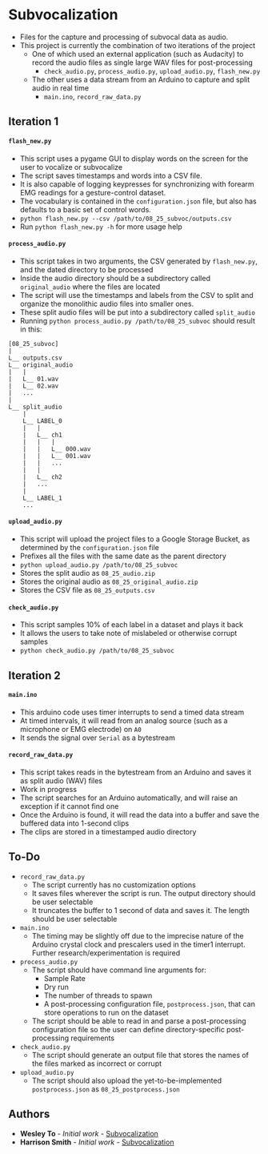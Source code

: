 # Subvocalization
- Files for the capture and processing of subvocal data as audio.
- This project is currently the combination of two iterations of the project
  - One of which used an external application (such as Audacity) to record the audio files as single large WAV files for post-processing
    - `check_audio.py`, `process_audio.py`, `upload_audio.py`, `flash_new.py`
  - The other uses a data stream from an Arduino to capture and split audio in real time
    - `main.ino`, `record_raw_data.py`

## Iteration 1

#### `flash_new.py`
- This script uses a pygame GUI to display words on the screen for the user to vocalize or subvocalize
- The script saves timestamps and words into a CSV file.
- It is also capable of logging keypresses for synchronizing with forearm EMG readings for a gesture-control dataset.
- The vocabulary is contained in the `configuration.json` file, but also has defaults to a basic set of control words.
- `python flash_new.py --csv /path/to/08_25_subvoc/outputs.csv`
- Run `python flash_new.py -h` for more usage help

#### `process_audio.py`
- This script takes in two arguments, the CSV generated by `flash_new.py`, and the dated directory to be processed
- Inside the audio directory should be a subdirectory called `original_audio` where the files are located
- The script will use the timestamps and labels from the CSV to split and organize the monolithic audio files into smaller ones.
- These split audio files will be put into a subdirectory called `split_audio`
- Running `python process_audio.py /path/to/08_25_subvoc` should result in this:

```
[08_25_subvoc]
|
L__ outputs.csv
L__ original_audio
|   |
|   L__ 01.wav
|   L__ 02.wav
|   ...
|
L__ split_audio
    |
    L__ LABEL_0
    |   |
    |   L__ ch1
    |   |   |
    |   |   L__ 000.wav
    |   |   L__ 001.wav
    |   |   ...
    |   |
    |   L__ ch2
    |   ...
    |
    L__ LABEL_1
    ...
```

#### `upload_audio.py`
- This script will upload the project files to a Google Storage Bucket, as determined by the `configuration.json` file
- Prefixes all the files with the same date as the parent directory
- `python upload_audio.py /path/to/08_25_subvoc`
- Stores the split audio as `08_25_audio.zip`
- Stores the original audio as `08_25_original_audio.zip`
- Stores the CSV file as `08_25_outputs.csv`

#### `check_audio.py`
- This script samples 10% of each label in a dataset and plays it back
- It allows the users to take note of mislabeled or otherwise corrupt samples
- `python check_audio.py /path/to/08_25_subvoc`

## Iteration 2

#### `main.ino`
- This arduino code uses timer interrupts to send a timed data stream
- At timed intervals, it will read from an analog source (such as a microphone or EMG electrode) on `A0`
- It sends the signal over `Serial` as a bytestream

#### `record_raw_data.py`
- This script takes reads in the bytestream from an Arduino and saves it as split audio (WAV) files
- Work in progress
- The script searches for an Arduino automatically, and will raise an exception if it cannot find one
- Once the Arduino is found, it will read the data into a buffer and save the buffered data into 1-second clips
- The clips are stored in a timestamped audio directory

## To-Do
- `record_raw_data.py`
  - The script currently has no customization options
  - It saves files wherever the script is run. The output directory should be user selectable
  - It truncates the buffer to 1 second of data and saves it. The length should be user selectable
- `main.ino`
  - The timing may be slightly off due to the imprecise nature of the Arduino crystal clock and prescalers used in the timer1 interrupt. Further research/experimentation is required
- `process_audio.py`
  - The script should have command line arguments for:
    - Sample Rate
    - Dry run
    - The number of threads to spawn
    - A post-processing configuration file, `postprocess.json`, that can store operations to run on the dataset
  - The script should be able to read in and parse a post-processing configuration file so the user can define directory-specific post-processing requirements
- `check_audio.py`
  - The script should generate an output file that stores the names of the files marked as incorrect or corrupt
- `upload_audio.py`
  - The script should also upload the yet-to-be-implemented `postprocess.json` as `08_25_postprocess.json`
  
## Authors

* **Wesley To** - *Initial work* - [Subvocalization](https://github.com/WesleyTo)
* **Harrison Smith** - *Initial work* - [Subvocalization](https://github.com/dstar1)
